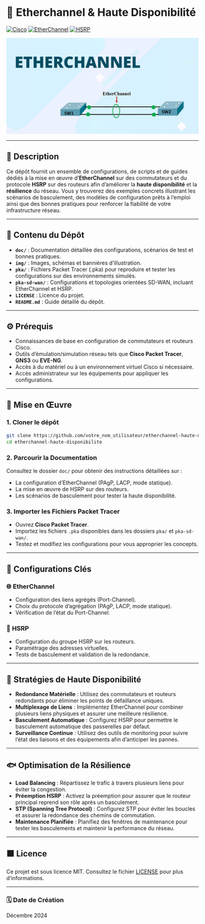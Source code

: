 # 🏰️ **Etherchannel & Haute Disponibilité**

[![Cisco](https://img.shields.io/badge/Cisco-1BA0D7?style=flat-square&logo=cisco&logoColor=white)](https://www.cisco.com/) [![EtherChannel](https://img.shields.io/badge/EtherChannel-006699?style=flat-square&logo=ethernet&logoColor=white)](https://www.cisco.com/c/en/us/support/docs/lan-switching/etherchannel/index.html) [![HSRP](https://img.shields.io/badge/HSRP-FF0000?style=flat-square&logo=megaport&logoColor=white)](https://www.cisco.com/c/en/us/support/docs/ip/hot-standby-router-protocol-hsrp/index.html)

![Banner](img/background.png)

---

## 📄 **Description**

Ce dépôt fournit un ensemble de configurations, de scripts et de guides dédiés à la mise en œuvre d’**EtherChannel** sur des commutateurs et du protocole **HSRP** sur des routeurs afin d’améliorer la **haute disponibilité** et la **résilience** du réseau. Vous y trouverez des exemples concrets illustrant les scénarios de basculement, des modèles de configuration prêts à l’emploi ainsi que des bonnes pratiques pour renforcer la fiabilité de votre infrastructure réseau.

---

## 💂 **Contenu du Dépôt**

- **`doc/`** : Documentation détaillée des configurations, scénarios de test et bonnes pratiques.
- **`img/`** : Images, schémas et bannières d’illustration.
- **`pka/`** : Fichiers Packet Tracer (.pka) pour reproduire et tester les configurations sur des environnements simulés.
- **`pka-sd-wan/`** : Configurations et topologies orientées SD-WAN, incluant EtherChannel et HSRP.
- **`LICENSE`** : Licence du projet.
- **`README.md`** : Guide détaillé du dépôt.

---

## ⚙️ **Prérequis**

- Connaissances de base en configuration de commutateurs et routeurs Cisco.
- Outils d’émulation/simulation réseau tels que **Cisco Packet Tracer**, **GNS3** ou **EVE-NG**.
- Accès à du matériel ou à un environnement virtuel Cisco si nécessaire.
- Accès administrateur sur les équipements pour appliquer les configurations.

---

## 🚀 **Mise en Œuvre**

### 1. **Cloner le dépôt**

```bash
git clone https://github.com/votre_nom_utilisateur/etherchannel-haute-disponibilite.git
cd etherchannel-haute-disponibilite
```

### 2. **Parcourir la Documentation**

Consultez le dossier `doc/` pour obtenir des instructions détaillées sur :

- La configuration d’EtherChannel (PAgP, LACP, mode statique).
- La mise en œuvre de HSRP sur des routeurs.
- Les scénarios de basculement pour tester la haute disponibilité.

### 3. **Importer les Fichiers Packet Tracer**

- Ouvrez **Cisco Packet Tracer**.
- Importez les fichiers `.pka` disponibles dans les dossiers `pka/` et `pka-sd-wan/`.
- Testez et modifiez les configurations pour vous approprier les concepts.

---

## 🔧 **Configurations Clés**

### 🌐 **EtherChannel**

- Configuration des liens agrégés (Port-Channel).
- Choix du protocole d’agrégation (PAgP, LACP, mode statique).
- Vérification de l’état du Port-Channel.

### 🚦 **HSRP**

- Configuration du groupe HSRP sur les routeurs.
- Paramétrage des adresses virtuelles.
- Tests de basculement et validation de la redondance.

---

## 💪 **Stratégies de Haute Disponibilité**

- **Redondance Matérielle** : Utilisez des commutateurs et routeurs redondants pour éliminer les points de défaillance uniques.
- **Multiplexage de Liens** : Implémentez EtherChannel pour combiner plusieurs liens physiques et assurer une meilleure résilience.
- **Basculement Automatique** : Configurez HSRP pour permettre le basculement automatique des passerelles par défaut.
- **Surveillance Continue** : Utilisez des outils de monitoring pour suivre l’état des liaisons et des équipements afin d’anticiper les pannes.

---

## 🐟 **Optimisation de la Résilience**

- **Load Balancing** : Répartissez le trafic à travers plusieurs liens pour éviter la congestion.
- **Préemption HSRP** : Activez la préemption pour assurer que le routeur principal reprend son rôle après un basculement.
- **STP (Spanning Tree Protocol)** : Configurez STP pour éviter les boucles et assurer la redondance des chemins de commutation.
- **Maintenance Planifiée** : Planifiez des fenêtres de maintenance pour tester les basculements et maintenir la performance du réseau.

---

## 🟩 **Licence**

Ce projet est sous licence MIT. Consultez le fichier [LICENSE](LICENSE) pour plus d’informations.

---

### 🗓 **Date de Création**

Décembre 2024

